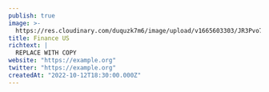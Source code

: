 ```yaml
---
publish: true
image: >-
  https://res.cloudinary.com/duquzk7m6/image/upload/v1665603303/JR3Pvo7F_400x400_q9zwvv.jpg
title: Finance US
richtext: |
  REPLACE WITH COPY
website: "https://example.org"
twitter: "https://example.org"
createdAt: "2022-10-12T18:30:00.000Z"
---
```

